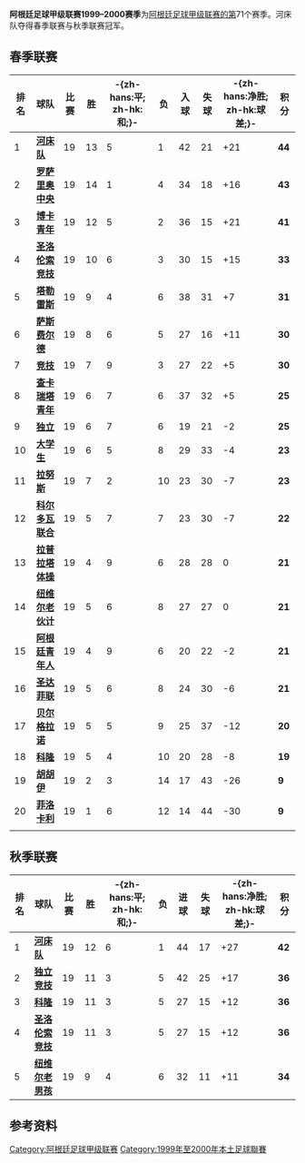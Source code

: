 **阿根廷足球甲级联赛1999–2000赛季**为[阿根廷足球甲级联赛的第](../Page/阿根廷足球甲级联赛.md "wikilink")71个赛季。河床队夺得春季联赛与秋季联赛冠军。

## 春季联赛

| **排名** | **球队**                                      | **比赛** | **胜** | **-{zh-hans:平; zh-hk:和;}-** | **负** | **入球** | **失球** | **-{zh-hans:净胜; zh-hk:球差;}-** | **积分** |
| ------ | ------------------------------------------- | ------ | ----- | --------------------------- | ----- | ------ | ------ | ----------------------------- | ------ |
| 1      | **[河床队](../Page/河床竞技俱乐部.md "wikilink")**    | 19     | 13    | 5                           | 1     | 42     | 21     | \+21                          | **44** |
| 2      | **[罗萨里奥中央](../Page/罗萨里奥中央.md "wikilink")**  | 19     | 14    | 1                           | 4     | 34     | 18     | \+16                          | **43** |
| 3      | **[博卡青年](../Page/博卡青年.md "wikilink")**      | 19     | 12    | 5                           | 2     | 36     | 15     | \+21                          | **41** |
| 4      | **[圣洛伦索竞技](../Page/圣洛伦索竞技.md "wikilink")**  | 19     | 10    | 6                           | 3     | 30     | 15     | \+15                          | **33** |
| 5      | **[塔勒雷斯](../Page/塔勒雷斯竞技俱乐部.md "wikilink")** | 19     | 9     | 4                           | 6     | 38     | 31     | \+7                           | **31** |
| 6      | **[萨斯费尔德](../Page/萨斯费尔德.md "wikilink")**    | 19     | 8     | 6                           | 5     | 27     | 16     | \+11                          | **30** |
| 7      | **[竞技](../Page/竞技.md "wikilink")**          | 19     | 7     | 9                           | 3     | 27     | 22     | \+5                           | **30** |
| 8      | **[查卡瑞塔青年](../Page/查卡瑞塔青年.md "wikilink")**  | 19     | 6     | 7                           | 6     | 37     | 32     | \+5                           | **25** |
| 9      | **[独立](../Page/独立.md "wikilink")**          | 19     | 6     | 7                           | 6     | 19     | 21     | \-2                           | **25** |
| 10     | **[大学生](../Page/大学生.md "wikilink")**        | 19     | 6     | 5                           | 8     | 29     | 33     | \-4                           | **23** |
| 11     | **[拉努斯](../Page/拉努斯.md "wikilink")**        | 19     | 7     | 2                           | 10    | 23     | 30     | \-7                           | **23** |
| 12     | **[科尔多瓦联合](../Page/科尔多瓦联合.md "wikilink")**  | 19     | 5     | 7                           | 7     | 23     | 30     | \-7                           | **22** |
| 13     | **[拉普拉塔体操](../Page/拉普拉塔体操.md "wikilink")**  | 19     | 4     | 9                           | 6     | 28     | 28     | 0                             | **21** |
| 14     | **[纽维尔老伙计](../Page/纽维尔老伙计.md "wikilink")**  | 19     | 5     | 6                           | 8     | 27     | 27     | 0                             | **21** |
| 15     | **[阿根廷青年人](../Page/阿根廷青年人.md "wikilink")**  | 19     | 4     | 9                           | 6     | 20     | 22     | \-2                           | **21** |
| 16     | **[圣达菲联](../Page/圣达菲联.md "wikilink")**      | 19     | 5     | 6                           | 8     | 24     | 30     | \-6                           | **21** |
| 17     | **[贝尔格拉诺](../Page/贝尔格拉诺.md "wikilink")**    | 19     | 5     | 5                           | 9     | 25     | 37     | \-12                          | **20** |
| 18     | **[科隆](../Page/科隆.md "wikilink")**          | 19     | 5     | 4                           | 10    | 20     | 28     | \-8                           | **19** |
| 19     | **[胡胡伊](../Page/胡胡伊.md "wikilink")**        | 19     | 2     | 3                           | 14    | 17     | 43     | \-26                          | **9**  |
| 20     | **[菲洛卡利](../Page/菲洛卡利.md "wikilink")**      | 19     | 1     | 6                           | 12    | 14     | 44     | \-30                          | **9**  |
|        |                                             |        |       |                             |       |        |        |                               |        |

## 秋季联赛

| **排名** | **球队**                                     | **比赛** | **胜** | **-{zh-hans:平; zh-hk:和;}-** | **负** | **进球** | **失球** | **-{zh-hans:净胜; zh-hk:球差;}-** | **积分** |
| ------ | ------------------------------------------ | ------ | ----- | --------------------------- | ----- | ------ | ------ | ----------------------------- | ------ |
| 1      | **[河床队](../Page/河床竞技俱乐部.md "wikilink")**   | 19     | 12    | 6                           | 1     | 44     | 17     | \+27                          | **42** |
| 2      | **[独立竞技](../Page/独立竞技俱乐部.md "wikilink")**  | 19     | 11    | 3                           | 5     | 42     | 25     | \+17                          | **36** |
| 3      | **[科隆](../Page/科隆竞技俱乐部.md "wikilink")**    | 19     | 11    | 3                           | 5     | 27     | 15     | \+12                          | **36** |
| 4      | **[圣洛伦索竞技](../Page/圣洛伦索竞技.md "wikilink")** | 19     | 11    | 3                           | 5     | 27     | 15     | \+12                          | **36** |
| 5      | **[纽维尔老男孩](../Page/纽维尔老男孩.md "wikilink")** | 19     | 9     | 4                           | 6     | 32     | 11     | \+11                          | **34** |

## 参考资料

[Category:阿根廷足球甲级联赛](https://zh.wikipedia.org/wiki/Category:阿根廷足球甲级联赛 "wikilink")
[Category:1999年至2000年本土足球聯賽](https://zh.wikipedia.org/wiki/Category:1999年至2000年本土足球聯賽 "wikilink")